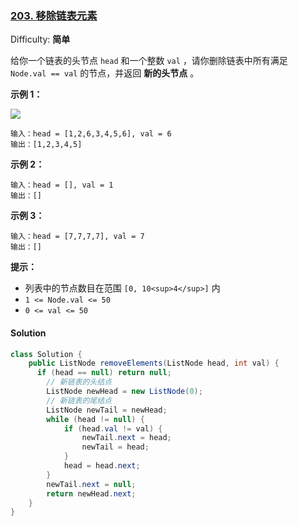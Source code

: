 ### [203\. 移除链表元素](https://leetcode-cn.com/problems/remove-linked-list-elements/)

Difficulty: **简单**

给你一个链表的头节点 `head` 和一个整数 `val` ，请你删除链表中所有满足 `Node.val == val` 的节点，并返回 **新的头节点** 。

**示例 1：**

![](https://assets.leetcode.com/uploads/2021/03/06/removelinked-list.jpg)

```
输入：head = [1,2,6,3,4,5,6], val = 6
输出：[1,2,3,4,5]
```

**示例 2：**

```
输入：head = [], val = 1
输出：[]
```

**示例 3：**

```
输入：head = [7,7,7,7], val = 7
输出：[]
```

**提示：**

*   列表中的节点数目在范围 `[0, 10<sup>4</sup>]` 内
*   `1 <= Node.val <= 50`
*   `0 <= val <= 50`


#### Solution

```java
class Solution {
    public ListNode removeElements(ListNode head, int val) {
      if (head == null) return null;
		// 新链表的头结点
		ListNode newHead = new ListNode(0);
		// 新链表的尾结点
		ListNode newTail = newHead;
		while (head != null) {
			if (head.val != val) {
				newTail.next = head;
				newTail = head;
			}
			head = head.next;
		}
		newTail.next = null;
		return newHead.next;
    }
}
```